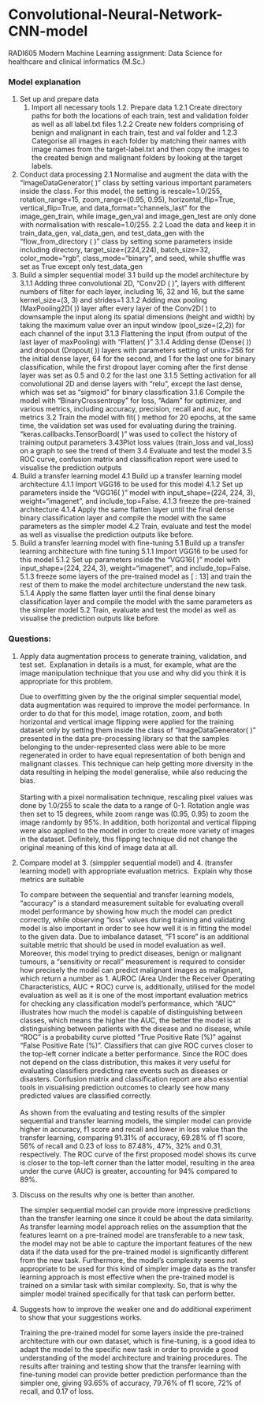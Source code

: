 # Convolutional-Neural-Network-CNN-model
RADI605 Modern Machine Learning assignment: Data Science for healthcare and clinical informatics (M.Sc.)

### Model explanation
1. Set up and prepare data
	1. Import all necessary tools
	1.2. Prepare data
		1.2.1 Create directory paths for both the locations of each train, test and validation folder as well as all label.txt files
		1.2.2 Create new folders comprising of benign and malignant in each train, test and val folder and 
		1.2.3 Categorise all images in each folder by matching their names with image names from the target-label.txt and then copy the images to the created benign and malignant folders by looking at the target labels. 
2. Conduct data processing
	2.1 Normalise and augment the data with the “ImageDataGenerator( )” class by setting various important parameters inside the class. For this model, the setting is rescale=1.0/255, rotation_range=15, zoom_range=(0.95, 0.95), horizontal_flip=True, vertical_flip=True, and data_format=“channels_last” for the image_gen_train, while image_gen_val and image_gen_test are only done with normalisation with rescale=1.0/255.
	2.2 Load the data and keep it in train_data_gen, val_data_gen, and test_data_gen with the “flow_from_directory ( )” class by setting some parameters inside including directory, target_size=(224,224), batch_size=32, color_mode=“rgb”, class_mode=“binary”, and seed, while shuffle was set as True except only test_data_gen
3. Build a simpler sequential model
	3.1  build up the model architecture by
		3.1.1 Adding three convolutional 2D, “Conv2D ( )”, layers with different numbers of filter for each layer, including 16, 32 and 16, but the same kernel_size=(3, 3) and strides=1 
		3.1.2 Adding max pooling (MaxPooling2D( )) layer after every layer of the Conv2D( ) to downsample the input along its spatial dimensions (height and width) by taking the maximum value over an input window (pool_size=(2,2)) for each channel of the input
		3.1.3 Flattening the input (from output of the last layer of maxPooling) with “Flatten( )” 
		3.1.4 Adding dense (Dense( )) and dropout (Dropout( )) layers with parameters setting of units=256 for the initial dense layer, 64 for the second, and 1 for the last one for binary classification, while the first dropout layer coming after the first dense layer was set as 0.5 and 0.2 for the last one
		3.1.5 Setting activation for all convolutional 2D and dense layers with “relu”, except the last dense, which was set as “sigmoid” for binary classification
		3.1.6 Compile the model with “BinaryCrossentropy” for loss, “Adam” for optimizer, and various metrics, including accuracy, precision, recall and auc, for metrics
	3.2 Train the model with fit( ) method for 20 epochs, at the same time, the validation set was used for evaluating during the training. “keras.callbacks.TensorBoard( )” was used to collect the history of training output parameters
	3.43Plot loss values (train_loss and val_loss) on a graph to see the trend of them
	3.4 Evaluate and test the model
	3.5 ROC curve, confusion matrix and classification report were used to visualise the prediction outputs
4. Build a transfer learning model
	4.1 Build up a transfer learning model architecture
		4.1.1 Import VGG16 to be used for this model
		4.1.2 Set up parameters inside the “VGG16( )” model with input_shape=(224, 224, 3), weight=“imagenet”, and include_top=False. 
		4.1.3 freeze the pre-trained architecture
		4.1.4 Apply the same flatten layer until the final dense binary classification layer and compile the model with the same parameters as the simpler model 
	4.2 Train, evaluate and test the model as well as visualise the prediction outputs like before.
5. Build a transfer learning model with fine-tuning
	5.1 Build up a transfer learning architecture with fine tuning
		5.1.1 Import VGG16 to be used for this model
		5.1.2 Set up parameters inside the “VGG16( )” model with input_shape=(224, 224, 3), weight=“imagenet”, and include_top=False. 
		5.1.3 freeze some layers of the pre-trained model as [ : 13] and train the rest of them to make the model architecture understand the new task.
		5.1.4 Apply the same flatten layer until the final dense binary classification layer and compile the model with the same parameters as the simpler model 
	5.2 Train, evaluate and test the model as well as visualise the prediction outputs like before.

### Questions:
1. Apply data augmentation process to generate training, validation, and test set.  Explanation in details is a must, for example, what are the image manipulation technique that you use and why did you think it is appropriate for this problem.

	Due to overfitting given by the the original simpler sequential model, data augmentation was required to improve the model performance. In order to do that for this model, image rotation, zoom, and both horizontal and vertical image flipping were applied for the training dataset only by setting them inside the class of “ImageDataGenerator( )” presented in the data pre-processing library so that the samples belonging to the under-represented class were able to be more regenerated in order to have equal representation of both benign and malignant classes. This technique can help getting more diversity in the data resulting in helping the model generalise, while also reducing the bias. 
	<br />
	<br />
	Starting with a pixel normalisation technique, rescaling pixel values was done by 1.0/255 to scale the data to a range of 0-1. Rotation angle was then set to 15 degrees, while zoom range was (0.95, 0.95) to zoom the image randomly by 95%. In addition, both horizontal and vertical flipping were also applied to the model in order to create more variety of images in the dataset. Definitely, this flipping technique did not change the original meaning of this kind of image data at all.

2. Compare model at 3. (simppler sequential model) and 4. (transfer learning model) with appropriate evaluation metrics.  Explain why those metrics are suitable

	To compare between the sequential and transfer learning models, “accuracy” is a standard measurement suitable for evaluating overall model performance by showing how much the model can predict correctly, while observing “loss” values during training and validating model is also important in order to see how well it is in fitting the model to the given data. Due to imbalance dataset, “F1 score” is an additional suitable metric that should be used in model evaluation as well. Moreover, this model trying to predict diseases, benign or malignant tumours, a “sensitivity or recall” measurement is required to consider how precisely the model can predict malignant images as malignant, which return a number as 1. AUROC (Area Under the Receiver Operating Characteristics, AUC + ROC) curve is, additionally, utilised for the model evaluation as well as it is one of the most important evaluation metrics for checking any classification model’s performance, which “AUC” illustrates how much the model is capable of distinguishing between classes, which means the higher the AUC, the better the model is at distinguishing between patients with the disease and no disease, while “ROC” is a probability curve plotted “True Positive Rate (%)” against “False Positive Rate (%)”. Classifiers that can give ROC curves closer to the top-left corner indicate a better performance. Since the ROC does not depend on the class distribution, this makes it very useful for evaluating classifiers predicting rare events such as diseases or disasters. Confusion matrix and classification report are also essential tools in visualising prediction outcomes to clearly see how many predicted values are classified correctly.
	<br />
	<br />
	As shown from the evaluating and testing results of the simpler sequential and transfer learning models, the simpler model can provide higher in accuracy, f1 score and recall and lower in loss value than the transfer learning, comparing 91.31%  of accuracy, 69.28% of f1 score, 56% of recall and 0.23 of loss to 87.48%, 47%, 32% and 0.31, respectively. The ROC curve of the first proposed model shows its curve is closer to the top-left corner than the latter model, resulting in the area under the curve (AUC) is greater, accounting for 94% compared to 89%. 

3. Discuss on the results why one is better than another.
	
	The simpler sequential model can provide more impressive predictions than the transfer learning one since it could be about the data similarity. As transfer learning model approach relies on the assumption that the features learnt on a pre-trained model are transferable to a new task, the model may not be able to capture the important features of the new data if the data used for the pre-trained model is significantly different from the new task. Furthermore, the model’s complexity seems not appropriate to be used for this kind of simpler image data as the transfer learning approach is most effective when the pre-trained model is trained on a similar task with similar complexity. So, that is why the simpler model trained specifically for that task can perform better.

4. Suggests how to improve the weaker one and do additional experiment to show that your suggestions works.

	Training the pre-trained model for some layers inside the pre-trained architecture with our own dataset, which is fine-tuning, is a good idea to adapt the model to the specific new task in order to provide a good understanding of the model architecture and training procedures. The results after training and testing show that the transfer learning with fine-tuning model can provide better prediction performance than the simpler one, giving 93.65% of accuracy, 79.76% of f1 score, 72% of recall, and 0.17 of loss. 
